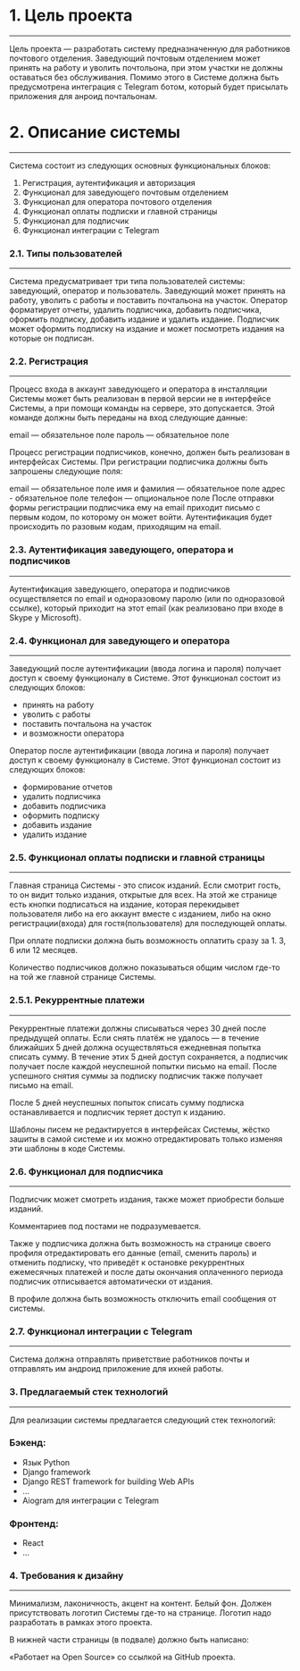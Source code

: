 # 1. Цель проекта
---
Цель проекта — разработать систему предназначенную для работников почтового отделения. Заведующий почтовым отделением может принять на работу и уволить почтольона, при этом участки не должны оставаться без обслуживания. Помимо этого в Системе должна быть предусмотрена интеграция с Telegram ботом, который будет присылать приложения для анроид почтальонам.

# 2. Описание системы
---
Система состоит из следующих основных функциональных блоков:

1.  Регистрация, аутентификация и авторизация
2.  Функционал для заведующего почтовым отделением
3.  Функционал для оператора почтового отделения
4.  Функционал оплаты подписки и главной страницы
5.  Функционал для подписчик
6.  Функционал интеграции с Telegram

### 2.1. Типы пользователей
---
Система предусматривает три типа пользователей системы: заведующий, оператор и пользователь. Заведующий может принять на работу, уволить с работы и поставить почтальона на участок. Оператор форматирует отчеты, удалить подписчика, добавить подписчика, оформить подписку, добавить издание и удалить издание. Подписчик может оформить подписку на издание и может посмотреть издания на которые он подписан.

### 2.2. Регистрация
---
Процесс входа в аккаунт заведующего и оператора в инсталляции Системы может быть реализован в первой версии не в интерфейсе Системы, а при помощи команды на сервере, это допускается. Этой команде должны быть переданы на вход следующие данные:

email — обязательное поле
пароль — обязательное поле

Процесс регистрации подписчиков, конечно, должен быть реализован в интерфейсах Системы. При регистрации подписчика должны быть запрошены следующие поля:

email — обязательное поле
имя и фамилия — обязательное поле
адрес - обязательное поле
телефон — опциональное поле
После отправки формы регистрации подписчика ему на email приходит письмо с первым кодом, по которому он может войти. Аутентификация будет происходить по разовым кодам, приходящим на email.

### 2.3. Аутентификация заведующего, оператора и подписчиков
---
Аутентификация заведующего, оператора и подписчиков осуществляется по email и одноразовому паролю (или по одноразовой ссылке), который приходит на этот email (как реализовано при входе в Skype у Microsoft).

### 2.4. Функционал для заведующего и оператора
---
Заведующий после аутентификации (ввода логина и пароля) получает доступ к своему функционалу в Системе. Этот функционал состоит из следующих блоков:

- принять на работу
- уволить с работы
- поставить почтальона на участок
- и возможности оператора

Оператор после аутентификации (ввода логина и пароля) получает доступ к своему функционалу в Системе. Этот функционал состоит из следующих блоков:

- формирование отчетов
- удалить подписчика
- добавить подписчика
- оформить подписку
- добавить издание
- удалить издание

### 2.5. Функционал оплаты подписки и главной страницы
---
Главная страница Системы - это список изданий. Если смотрит гость, то он видит только издания, открытые для всех. На этой же странице есть кнопки подписаться на издание, которая перекидывет пользователя либо на его аккаунт вместе с изданием, либо на окно регистрации(входа) для гостя(пользователя) для последующей оплаты.

При оплате подписки должна быть возможность оплатить сразу за 1. 3, 6 или 12 месяцев.

Количество подписчиков должно показываться общим числом где-то на той же главной странице Системы.

### 2.5.1. Рекуррентные платежи
---
Рекуррентные платежи должны списываться через 30 дней после предыдущей оплаты. Если снять платёж не удалось — в течение ближайших 5 дней должна осуществляться ежедневная попытка списать сумму. В течение этих 5 дней доступ сохраняется, а подписчик получает после каждой неуспешной попытки письмо на email. После успешного снятия суммы за подписку подписчик также получает письмо на email.

После 5 дней неуспешных попыток списать сумму подписка останавливается и подписчик теряет доступ к изданию.

Шаблоны писем не редактируется в интерфейсах Системы, жёстко зашиты в самой системе и их можно отредактировать только изменяя эти шаблоны в коде Системы.

### 2.6. Функционал для подписчика
---
Подписчик может смотреть издания, также может приобрести больше изданий.

Комментариев под постами не подразумевается.

Также у подписчика должна быть возможность на странице своего профиля отредактировать его данные (email, сменить пароль) и отменить подписку, что приведёт к остановке рекуррентных ежемесячных платежей и после даты окончания оплаченного периода подписчик отписывается автоматически от издания.

В профиле должна быть возможность отключить email сообщения от системы.

### 2.7. Функционал интеграции с Telegram
---
Система должна отправлять приветствие работников почты и отправлять им андроид приложение для ихней работы.

### 3. Предлагаемый стек технологий
---
Для реализации системы предлагается следующий стек технологий:

### Бэкенд:
* Язык Python
* Django framework
* Django REST framework for building Web APIs
* ...
* Aiogram для интеграции с Telegram
### Фронтенд:
* React
* ...

### 4. Требования к дизайну
---
Минимализм, лаконичность, акцент на контент. Белый фон. Должен присутствовать логотип Системы где-то на странице. Логотип надо разработать в рамках этого проекта.

В нижней части страницы (в подвале) должно быть написано:

«Работает на Open Source» со ссылкой на GitHub проекта.
